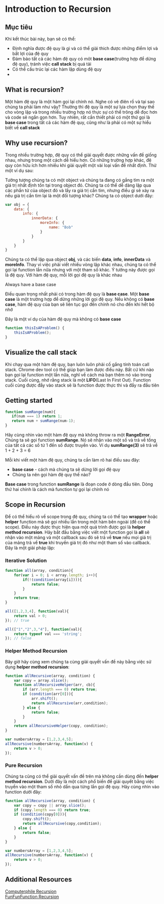 <h1>Introduction to Recursion</h1>

<h2>Mục tiêu</h2>
Khi kết thúc bài này, bạn sẽ có thể:
<ul>
  <li>Định nghĩa được đệ quy là gì và có thể giải thich được những điểm lợi và bất lợi của đệ quy</li>
  <li>Đảm bảo tất cả các hàm đệ quy có môt <strong>base case</strong>(trường hợp để dừng đệ quy), tránh việc <strong>call stack</strong> bị quá tải</li>
  <li>Có thể cấu trúc lại các hàm lặp dùng đệ quy<li>
</ul>

<h2>What is recursion?</h2>

<p>Một hàm đệ quy là một hàm gọi lại chính nó. Nghe có vẻ điên rồ và tại sao chúng ta phải làm như vậy? Thường thì đệ quy là một sự lựa chọn thay thế cho vòng lặp và trong nhiều trường hợp nó thực sự có thể trông dễ đọc hơn và code sẽ ngắn gọn hơn. Tuy nhiên, rất cần thiết phải có một thứ gọi là <strong>base case</strong> trong tất cả các hàm đệ quy, cũng như là phải có một sự hiểu biết về <strong>call stack</strong></p>

<h2>Why use recursion?</h2>

<p>Trong nhiều trường hợp, đệ quy có thể giải quyết được những vấn đề giống nhau, nhưng trong một cách dễ hiểu hơn. Có những trường hợp khác, đệ quy còn hữu ích hơn nhiều khi giải quyết một vài loại vấn đề nhất định. Thử một ví dụ sau:</p>

<p>Tưởng tượng chúng ta có một object và chúng ta đang có gắng tìm ra một giá trị nhất định tồn tại trong object đó. Chúng ta có thể dễ dàng lặp qua các phần tử của object đó và lấy ra giá trị cần tìm, nhưng điều gì sẽ xảy ra nếu giá trị cần tìm lại là một đối tượng khác? Chúng ta có ọbject dưới đây:</p>

```javascript
var obj = {
    data: {
        info: {
            innerData: {
                moreInfo: {
                    name: "Bob"
                }
            }
        }
    }
}
```

<p>Chúng ta có thể lặp qua object <strong>obj</strong>, và các biến <strong>data</strong>, <strong>info</strong>, <strong>innerData</strong> và <strong>moreInfo</strong>. Thay vì việc phải viết nhiều vòng lặp khác nhau, chúng ta có thể gọi lại function lần nữa nhưng với một tham số khác. Ý tưởng này được gọi là đệ quy. Với hàm đệ quy, mỗi lời gọi đệ quy là khác nhau</p>

<p>Always have a base case</p>

<p>Điều quan trọng nhất phải có trong hàm đệ quy là <strong>base case</strong>. Một <strong>base case</strong> là một trường hợp để dừng những lời gọi đệ quy. Nếu không có <strong>base case</strong>, hàm đệ quy của bạn sẽ liên tục gọi đến chính nó cho đến khi hết bộ nhớ</p>

<p>Đây là một ví dụ của hàm đệ quy mà không có <strong>base case</strong></p>

```javascript
function thisIsAProblem() {
    thisIsAProblem();
}
```

<h2>Visualize the call stack</h2>

<p>Khi chạy qua một hàm đệ quy, bạn luôn luôn phải cố gắng tính toán call stack. Chrome dev tool có thể giúp bạn làm được điều này. Bất cứ khi nào bạn gọi lại function một lần nữa, nghĩ về cách mà bạn thêm nó vào trong stack. Cuối cùng, nhớ rằng stack là một <strong>LIFO</strong>(Last In First Out). Function cuối cùng được đẩy vào stack sẽ là function được thực thi và đẩy ra đầu tiên</p>

<h2>Getting started</h2>

```javascript
function sumRange(num){
   if(num === 1) return 1; 
   return num + sumRange(num-1);
}
```

<p>Hãy cùng nhìn vào một hàm đệ quy mà không throw ra một <strong>RangeError</strong>. Chúng ta sẽ gọi function <strong>sumRange</strong>. Nó sẽ nhận vào một số và trả về tổng của tất cả các số từ 1 đến số được truyền vào. Ví dụ <strong>sumRange(3)</strong> sẽ trả về 1 + 2 + 3 = 6</p>

<p>Mỗi khi viết một hàm đệ quy, chúng ta cần làm rõ hai điều sau đây:</p>

<ul>
  <li><strong>base case</strong> - cách mà chúng ta sẽ dừng lời gọi đệ quy</li>
  <li>Chúng ta nên gọi hàm đệ quy thế nào?</li>
</ul>

<p><strong>Base case</strong> trong function <strong>sumRange</strong> là đoạn code ở dòng đầu tiên. Dòng thứ hai chính là cách mà function tự gọi lại chính nó</p>


<h2>Scope in Recursion</h2>
<p>Để có thể hiểu rõ về scope trong đệ quy, chúng ta có thể tạo <strong>wrapper</strong> hoặc <strong>helper</strong> function mà sẽ gọi nhiều lần trong một hàm bên ngoài (để có thể scope). Điều này được thực hiện qua một quá trình được gọi là <strong>helper method recursion</strong>. Hãy bắt đầu bằng việc viết một function gọi là <strong>all</strong> sẽ nhận vào một mảng và một callback sau đó sẽ trả về <strong>true</strong> nếu mọi giá trị của mảng trả về <strong>true</strong> khi truyền giá trị đó như một tham số vào callback. Đây là một giải pháp lặp:</p>

<h3>Iterative Solution</h3>

```javascript
function all(array, condition){
    for(var i = 0; i < array.length; i++){
        if(!(condition(array[i]))){
            return false;
        }
    }
    return true;
}

all([1,2,3,4], function(val){
    return val > 0;
}); // true

all(["1","2",3,"4"], function(val){
    return typeof val === 'string';
}); // false
```

<h3>Helper Method Recursion</h3>

<p>Bây giờ hãy cùng xem chúng ta cùng giải quyết vấn đề này bằng việc sử dụng <strong>helper method recursion</strong>:</p>

```javascript
function allRecursive(array, condition) {
    var copy = array.slice();  
    function allRecursiveHelper(arr, cb){
        if (arr.length === 0) return true;
        if (condition(arr[0])){
            arr.shift();
            return allRecursive(arr,condition);
        } else {
            return false;
        }
    }
    return allRecursiveHelper(copy, condition);
}

var numbersArray = [1,2,3,4,5];
allRecursive(numbersArray, function(v) {
    return v > 0;
});

```

<h3>Pure Recursion</h3>

<p>Chúng ta cũng có thể giải quyết vấn đề trên mà không cần dùng đến <strong>helper method recursion</strong>. Dưới đây là một cách phổ biến để giải quyết bằng việc truyền vào một tham số nhỏ dần qua từng lần gọi đệ quy. Hãy cùng nhìn vào function dưới đây:</p>

```javascript
function allRecursive(array, condition) {
    var copy = copy || array.slice();
    if (copy.length === 0) return true;
    if (condition(copy[0])){
        copy.shift();
        return allRecursive(copy,condition);
    } else {
        return false;
    }
}

var numbersArray = [1,2,3,4,5];
allRecursive(numbersArray, function(v) {
    return v > 0;
});
```

<h2>Additional Resources</h2>

<a href="https://youtu.be/Mv9NEXX1VHc">Computerphile Recursion</a><br />
<a href="https://youtu.be/k7-N8R0-KY4">FunFunFunction Recursion</a>
